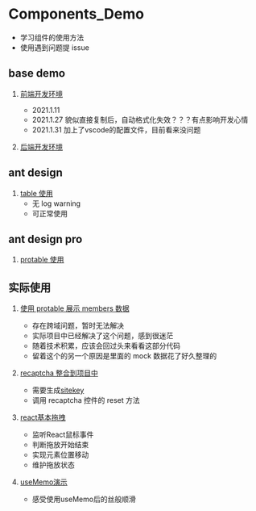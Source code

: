 # Components_Demo

- 学习组件的使用方法
- 使用遇到问题提 issue

## base demo

1. [前端开发环境](./frontend_base_demo)
   - 2021.1.11
   - 2021.1.27 貌似直接复制后，自动格式化失效？？？有点影响开发心情
   - 2021.1.31 加上了vscode的配置文件，目前看来没问题

2. [后端开发环境](./backend_base_demo)

## ant design

1. [table 使用](./table_demo)
   - 无 log warning
   - 可正常使用

## ant design pro

1. [protable 使用](./protable_demo)

## 实际使用

1. [使用 protable 展示 members 数据](./memberstable)

   - 存在跨域问题，暂时无法解决
   - 实际项目中已经解决了这个问题，感到很迷茫
   - 随着技术积累，应该会回过头来看看这部分代码
   - 留着这个的另一个原因是里面的 mock 数据花了好久整理的

2. [recaptcha 整合到项目中](./recaptcha_demo)
   - 需要生成[sitekey](https://www.google.com/recaptcha/admin/create)
   - 调用 recaptcha 控件的 reset 方法

3. [react基本拖拽](./react_base_dnd)
   - 监听React鼠标事件
   - 判断拖放开始结束
   - 实现元素位置移动
   - 维护拖放状态
4. [useMemo演示](./react_hook_usememo)
   - 感受使用useMemo后的丝般顺滑
